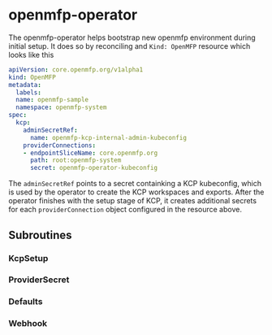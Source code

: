 # openmfp-operator

The openmfp-operator helps bootstrap new openmfp environment during initial setup. It does so by reconciling and `Kind: OpenMFP` resource which looks like this

```yaml
apiVersion: core.openmfp.org/v1alpha1
kind: OpenMFP
metadata:
  labels:
  name: openmfp-sample
  namespace: openmfp-system
spec:
  kcp:
    adminSecretRef:
      name: openmfp-kcp-internal-admin-kubeconfig
    providerConnections:
    - endpointSliceName: core.openmfp.org
      path: root:openmfp-system
      secret: openmfp-operator-kubeconfig
```

The `adminSecretRef` points to a secret containking a KCP kubeconfig, which is used by the operator to create the KCP workspaces and exports. After the operator finishes with the setup stage of KCP, it creates additional secrets for each `providerConnection` object configured in the resource above.

## Subroutines

### KcpSetup
### ProviderSecret
### Defaults
### Webhook
